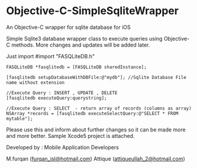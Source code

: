 Objective-C-SimpleSqliteWrapper
===============================

An Objective-C wrapper for sqlite database for iOS

Simple Sqlite3 database wrapper class to execute queries using Objective-C methods.
More changes and updates will be added later.

Just import   #import "FASQLiteDB.h"

    FASQLiteDB *fasqlitedb = [FASQLiteDB sharedInstance];
    
    [fasqlitedb setupDatabaseWithDBFile:@"mydb"]; //Sqlite Database File name without extension

    //Execute Query : INSERT , UPDATE , DELETE
    [fasqlitedb executeQuery:querystring];
    
    //Execute Query : SELECT  - return array of records (columns as array)
    NSArray *records = [fasqlitedb executeSelectQuery:@"SELECT * FROM mytable"];

Please use this and inform about further changes so it can be made more and more better.
Sample Xcode5 project is attached.


Developed by :
Mobile Application Developers

M.furqan  (furqan_isl@hotmail.com)
Attique  (attiqueullah_2@hotmail.com)
